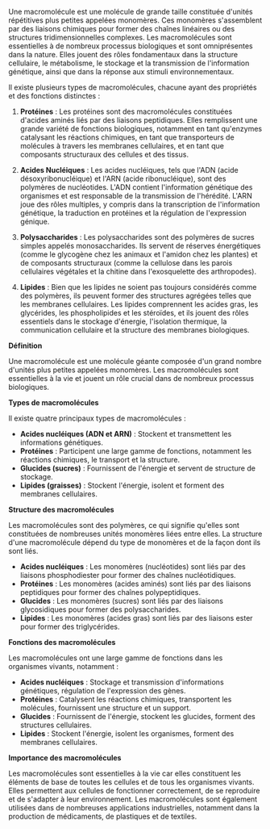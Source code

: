 Une macromolécule est une molécule de grande taille constituée d'unités répétitives plus petites appelées monomères. Ces monomères s'assemblent par des liaisons chimiques pour former des chaînes linéaires ou des structures tridimensionnelles complexes. Les macromolécules sont essentielles à de nombreux processus biologiques et sont omniprésentes dans la nature. Elles jouent des rôles fondamentaux dans la structure cellulaire, le métabolisme, le stockage et la transmission de l'information génétique, ainsi que dans la réponse aux stimuli environnementaux.

Il existe plusieurs types de macromolécules, chacune ayant des propriétés et des fonctions distinctes :

1. **Protéines** : Les protéines sont des macromolécules constituées d'acides aminés liés par des liaisons peptidiques. Elles remplissent une grande variété de fonctions biologiques, notamment en tant qu'enzymes catalysant les réactions chimiques, en tant que transporteurs de molécules à travers les membranes cellulaires, et en tant que composants structuraux des cellules et des tissus.

2. **Acides Nucléiques** : Les acides nucléiques, tels que l'ADN (acide désoxyribonucléique) et l'ARN (acide ribonucléique), sont des polymères de nucléotides. L'ADN contient l'information génétique des organismes et est responsable de la transmission de l'hérédité. L'ARN joue des rôles multiples, y compris dans la transcription de l'information génétique, la traduction en protéines et la régulation de l'expression génique.

3. **Polysaccharides** : Les polysaccharides sont des polymères de sucres simples appelés monosaccharides. Ils servent de réserves énergétiques (comme le glycogène chez les animaux et l'amidon chez les plantes) et de composants structuraux (comme la cellulose dans les parois cellulaires végétales et la chitine dans l'exosquelette des arthropodes).

4. **Lipides** : Bien que les lipides ne soient pas toujours considérés comme des polymères, ils peuvent former des structures agrégées telles que les membranes cellulaires. Les lipides comprennent les acides gras, les glycérides, les phospholipides et les stéroïdes, et ils jouent des rôles essentiels dans le stockage d'énergie, l'isolation thermique, la communication cellulaire et la structure des membranes biologiques.

**Définition**

Une macromolécule est une molécule géante composée d'un grand nombre d'unités plus petites appelées monomères. Les macromolécules sont essentielles à la vie et jouent un rôle crucial dans de nombreux processus biologiques.

**Types de macromolécules**

Il existe quatre principaux types de macromolécules :

* **Acides nucléiques (ADN et ARN)** : Stockent et transmettent les informations génétiques.
* **Protéines** : Participent  une large gamme de fonctions, notamment les réactions chimiques, le transport et la structure.
* **Glucides (sucres)** : Fournissent de l'énergie et servent de structure de stockage.
* **Lipides (graisses)** : Stockent l'énergie, isolent et forment des membranes cellulaires.

**Structure des macromolécules**

Les macromolécules sont des polymères, ce qui signifie qu'elles sont constituées de nombreuses unités monomères liées entre elles. La structure d'une macromolécule dépend du type de monomères et de la façon dont ils sont liés.

* **Acides nucléiques** : Les monomères (nucléotides) sont liés par des liaisons phosphodiester pour former des chaînes nucléotidiques.
* **Protéines** : Les monomères (acides aminés) sont liés par des liaisons peptidiques pour former des chaînes polypeptidiques.
* **Glucides** : Les monomères (sucres) sont liés par des liaisons glycosidiques pour former des polysaccharides.
* **Lipides** : Les monomères (acides gras) sont liés par des liaisons ester pour former des triglycérides.

**Fonctions des macromolécules**

Les macromolécules ont une large gamme de fonctions dans les organismes vivants, notamment :

* **Acides nucléiques** : Stockage et transmission d'informations génétiques, régulation de l'expression des gènes.
* **Protéines** : Catalysent les réactions chimiques, transportent les molécules, fournissent une structure et un support.
* **Glucides** : Fournissent de l'énergie, stockent les glucides, forment des structures cellulaires.
* **Lipides** : Stockent l'énergie, isolent les organismes, forment des membranes cellulaires.

**Importance des macromolécules**

Les macromolécules sont essentielles à la vie car elles constituent les éléments de base de toutes les cellules et de tous les organismes vivants. Elles permettent aux cellules de fonctionner correctement, de se reproduire et de s'adapter à leur environnement. Les macromolécules sont également utilisées dans de nombreuses applications industrielles, notamment dans la production de médicaments, de plastiques et de textiles.